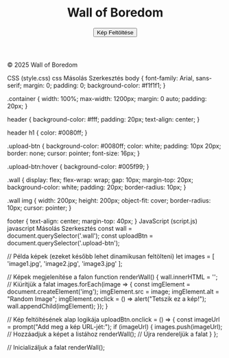 <!DOCTYPE html>
<html lang="hu">
<head>
    <meta charset="UTF-8">
    <meta name="viewport" content="width=device-width, initial-scale=1.0">
    <title>Wall of Boredom</title>
    <link rel="stylesheet" href="style.css">
</head>
<body>
    <div class="container">
        <header>
            <h1>Wall of Boredom</h1>
            <button class="upload-btn">Kép Feltöltése</button>
        </header>
        <main>
            <div class="wall">
                <!-- Itt jelennek meg a képek -->
            </div>
        </main>
        <footer>
            <p>© 2025 Wall of Boredom</p>
        </footer>
    </div>
    <script src="script.js"></script>
</body>
</html>
CSS (style.css)
css
Másolás
Szerkesztés
body {
    font-family: Arial, sans-serif;
    margin: 0;
    padding: 0;
    background-color: #f1f1f1;
}

.container {
    width: 100%;
    max-width: 1200px;
    margin: 0 auto;
    padding: 20px;
}

header {
    background-color: #fff;
    padding: 20px;
    text-align: center;
}

header h1 {
    color: #0080ff;
}

.upload-btn {
    background-color: #0080ff;
    color: white;
    padding: 10px 20px;
    border: none;
    cursor: pointer;
    font-size: 16px;
}

.upload-btn:hover {
    background-color: #005f99;
}

.wall {
    display: flex;
    flex-wrap: wrap;
    gap: 10px;
    margin-top: 20px;
    background-color: white;
    padding: 20px;
    border-radius: 10px;
}

.wall img {
    width: 200px;
    height: 200px;
    object-fit: cover;
    border-radius: 10px;
    cursor: pointer;
}

footer {
    text-align: center;
    margin-top: 40px;
}
JavaScript (script.js)
javascript
Másolás
Szerkesztés
const wall = document.querySelector('.wall');
const uploadBtn = document.querySelector('.upload-btn');

// Példa képek (ezeket később lehet dinamikusan feltölteni)
let images = [
    'image1.jpg',
    'image2.jpg',
    'image3.jpg'
];

// Képek megjelenítése a falon
function renderWall() {
    wall.innerHTML = ''; // Kiürítjük a falat
    images.forEach(image => {
        const imgElement = document.createElement('img');
        imgElement.src = image;
        imgElement.alt = "Random Image";
        imgElement.onclick = () => alert("Tetszik ez a kép!");
        wall.appendChild(imgElement);
    });
}

// Kép feltöltésének alap logikája
uploadBtn.onclick = () => {
    const imageUrl = prompt("Add meg a kép URL-jét:");
    if (imageUrl) {
        images.push(imageUrl); // Hozzáadjuk a képet a listához
        renderWall(); // Újra rendereljük a falat
    }
};

// Inicializáljuk a falat
renderWall();
